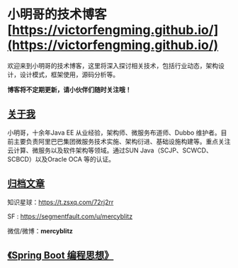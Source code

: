 # 小明哥的技术博客 [https://victorfengming.github.io/](https://victorfengming.github.io/)

欢迎来到小明哥的技术博客，这里将深入探讨相关技术，包括行业动态，架构设计，设计模式，框架使用，源码分析等。

**博客将不定期更新，请小伙伴们随时关注哦！**




## [关于我](https://victorfengming.github.io/about/)

小明哥，十余年Java EE 从业经验，架构师、微服务布道师、Dubbo 维护者。目前主要负责阿里巴巴集团微服务技术实施、架构衍进、基础设施构建等。重点关注云计算、微服务以及软件架构等领域。通过SUN Java（SCJP、SCWCD、SCBCD）以及Oracle OCA 等的认证。



## [归档文章](https://victorfengming.github.io/archive/)



知识星球：https://t.zsxq.com/72rj2rr

SF : https://segmentfault.com/u/mercyblitz

微信/微博：**mercyblitz**




## [《Spring Boot 编程思想》](https://victorfengming.github.io/books/thinking-in-spring-boot/)
